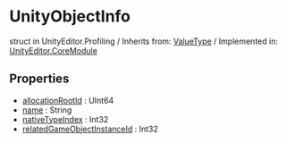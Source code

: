 # UnityObjectInfo
struct in UnityEditor.Profiling
 / Inherits from: <a href="https://docs.unity3d.com/6000.2/Documentation/ScriptReference/ValueType.html">ValueType</a> / Implemented in: <a href="https://docs.unity3d.com/6000.2/Documentation/ScriptReference/UnityEditor.CoreModule.html">UnityEditor.CoreModule</a>

## Properties
- <a href="https://docs.unity3d.com/6000.2/Documentation/ScriptReference/UnityObjectInfo-allocationRootId.html">allocationRootId</a> : UInt64
- <a href="https://docs.unity3d.com/6000.2/Documentation/ScriptReference/UnityObjectInfo-name.html">name</a> : String
- <a href="https://docs.unity3d.com/6000.2/Documentation/ScriptReference/UnityObjectInfo-nativeTypeIndex.html">nativeTypeIndex</a> : Int32
- <a href="https://docs.unity3d.com/6000.2/Documentation/ScriptReference/UnityObjectInfo-relatedGameObjectInstanceId.html">relatedGameObjectInstanceId</a> : Int32

